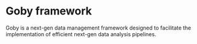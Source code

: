 # Goby framework

Goby is a next-gen data management framework designed to facilitate the implementation of efficient next-gen data analysis pipelines.
